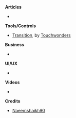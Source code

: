 
**Articles**

*


**Tools/Controls**

* [Transition](https://github.com/Touchwonders/Transition), by [Touchwonders](https://github.com/Touchwonders)

**Business**

*

**UI/UX**

*

**Videos**

*

**Credits**

* [Naeemshaikh90](https://github.com/naeemshaikh90)
